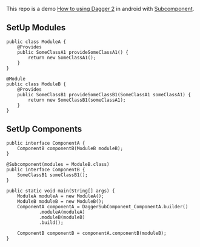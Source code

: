 This repo is a demo [How to using Dagger 2](#) in android with [Subcomponent](#).

SetUp Modules
-----
```@Module
public class ModuleA {
    @Provides
    public SomeClassA1 provideSomeClassA1() {
        return new SomeClassA1();
    }
}

@Module
public class ModuleB {
    @Provides
    public SomeClassB1 provideSomeClassB1(SomeClassA1 someClassA1) {
        return new SomeClassB1(someClassA1);
    }
}
```

SetUp Components
-----
```@Component(modules = {ModuleA.class, ModuleB.class})
public interface ComponentA {
    ComponentB componentB(ModuleB moduleB);
}

@Subcomponent(modules = ModuleB.class)
public interface ComponentB {
    SomeClassB1 someClassB1();
}

public static void main(String[] args) {
    ModuleA moduleA = new ModuleA();
    ModuleB moduleB = new ModuleB();
    ComponentA componentA = DaggerSubComponent_ComponentA.builder()
            .moduleA(moduleA)
            .moduleB(moduleB)
            .build();

    ComponentB componentB = componentA.componentB(moduleB);
}
```
